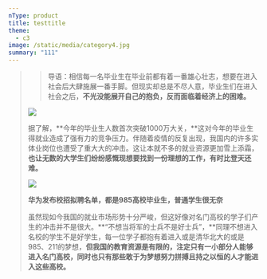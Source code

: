```yaml
---
nType: product
title: testtitle
theme:
  - c3
image: /static/media/category4.jpg
summary: "111"
---
```

> <!--StartFragment-->
>
> > 导语：相信每一名毕业生在毕业前都有着一番雄心壮志，想要在进入社会后大肆施展一番手脚。但现实却总是不尽人意，毕业生们在进入社会之后，**不光没能展开自己的抱负，反而面临着经济上的困难。**
>
> ![](https://pics0.baidu.com/feed/b17eca8065380cd75b8b5b088dfd0a3e5b828186.png?token=fe85839ccf6be808882b0df6a21305a3)
>
> 据了解，**今年的毕业生人数首次突破1000万大关，**这对今年的毕业生得就业造成了强有力的竞争压力。伴随着疫情的反复出现，我国内的许多实体业岗位也遭受了重大大的冲击。这让本就不多的就业资源更加雪上添霜，**也让无数的大学生们纷纷感慨现想要找到一份理想的工作，有时比登天还难。**
>
> ![](https://pics4.baidu.com/feed/bba1cd11728b47103e73a315ed7764f7fe0323ca.png?token=0cdf8160612a1f09f73d1c7a50c29746)
>
> **华为发布校招拟聘名单，都是985高校毕业生，普通学生很无奈**
>
> 虽然现如今我国的就业市场形势十分严峻，但这好像对名门高校的学子们产生的冲击并不是很大。**“不想当将军的士兵不是好士兵”，**同理不想进入名校的学生不是好学生，每一位学子都抱有着进入或是清华北大的或是985、211的梦想，**但我国的教育资源是有限的，注定只有一小部分人能够进入名门高校，同时也只有那些敢于为梦想努力拼搏且持之以恒的人才能进入这些高校。**
>
>
>
> <!--EndFragment-->